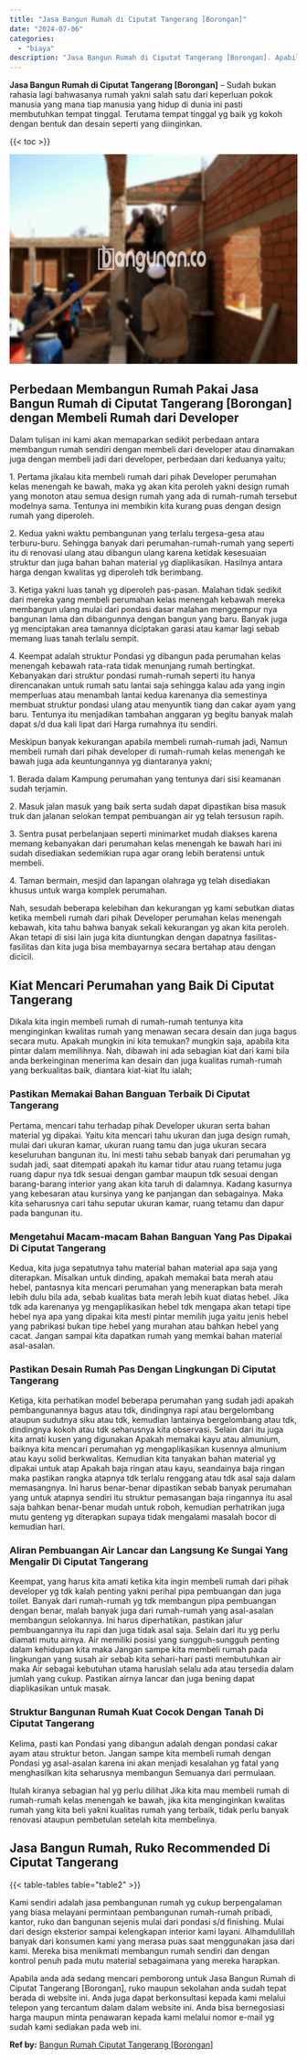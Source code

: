 ```yaml
---
title: "Jasa Bangun Rumah di Ciputat Tangerang [Borongan]"
date: "2024-07-06"
categories: 
  - "biaya"
description: "Jasa Bangun Rumah di Ciputat Tangerang [Borongan]. Apabila anda ada sedang mencari pemborong untuk Jasa Bangun Rumah di Ciputat Tangerang [Borongan], ruko..."
---
```


**Jasa Bangun Rumah di Ciputat Tangerang \[Borongan\]** – Sudah bukan rahasia lagi bahwasanya rumah yakni salah satu dari keperluan pokok manusia yang mana tiap manusia yang hidup di dunia ini pasti membutuhkan tempat tinggal. Terutama tempat tinggal yg baik yg kokoh dengan bentuk dan desain seperti yang diinginkan.

{{< toc >}}

![Jasa Bangun Rumah di Ciputat Tangerang [Borongan]](/images/borong-bangunan-36.png)

## Perbedaan Membangun Rumah Pakai Jasa Bangun Rumah di Ciputat Tangerang \[Borongan\] dengan Membeli Rumah dari Developer

Dalam tulisan ini kami akan memaparkan sedikit perbedaan antara membangun rumah sendiri dengan membeli dari developer atau dinamakan juga dengan membeli jadi dari developer, perbedaan dari keduanya yaitu;

1\. Pertama jikalau kita membeli rumah dari pihak Developer perumahan kelas menengah ke bawah, maka yg akan kita peroleh yakni design rumah yang monoton atau semua design rumah yang ada di rumah-rumah tersebut modelnya sama. Tentunya ini membikin kita kurang puas dengan design rumah yang diperoleh.

2\. Kedua yakni waktu pembangunan yang terlalu tergesa-gesa atau terburu-buru. Sehingga banyak dari perumahan-rumah-rumah yang seperti itu di renovasi ulang atau dibangun ulang karena ketidak kesesuaian struktur dan juga bahan bahan material yg diaplikasikan. Hasilnya antara harga dengan kwalitas yg diperoleh tdk berimbang.

3\. Ketiga yakni luas tanah yg diperoleh pas-pasan. Malahan tidak sedikit dari mereka yang membeli perumahan kelas menengah kebawah mereka membangun ulang mulai dari pondasi dasar malahan menggempur nya bangunan lama dan dibangunnya dengan bangun yang baru. Banyak juga yg menciptakan area tamannya diciptakan garasi atau kamar lagi sebab memang luas tanah terlalu sempit.

4\. Keempat adalah struktur Pondasi yg dibangun pada perumahan kelas menengah kebawah rata-rata tidak menunjang rumah bertingkat. Kebanyakan dari struktur pondasi rumah-rumah seperti itu hanya direncanakan untuk rumah satu lantai saja sehingga kalau ada yang ingin memperluas atau menambah lantai kedua karenanya dia semestinya membuat struktur pondasi ulang atau menyuntik tiang dan cakar ayam yang baru. Tentunya itu menjadikan tambahan anggaran yg begitu banyak malah dapat s/d dua kali lipat dari Harga rumahnya itu sendiri.

Meskipun banyak kekurangan apabila membeli rumah-rumah jadi, Namun membeli rumah dari pihak developer di rumah-rumah kelas menengah ke bawah juga ada keuntungannya yg diantaranya yakni;

1\. Berada dalam Kampung perumahan yang tentunya dari sisi keamanan sudah terjamin.

2\. Masuk jalan masuk yang baik serta sudah dapat dipastikan bisa masuk truk dan jalanan selokan tempat pembuangan air yg telah tersusun rapih.

3\. Sentra pusat perbelanjaan seperti minimarket mudah diakses karena memang kebanyakan dari perumahan kelas menengah ke bawah hari ini sudah disediakan sedemikian rupa agar orang lebih beratensi untuk membeli.

4\. Taman bermain, mesjid dan lapangan olahraga yg telah disediakan khusus untuk warga komplek perumahan.

Nah, sesudah beberapa kelebihan dan kekurangan yg kami sebutkan diatas ketika membeli rumah dari pihak Developer perumahan kelas menengah kebawah, kita tahu bahwa banyak sekali kekurangan yg akan kita peroleh. Akan tetapi di sisi lain juga kita diuntungkan dengan dapatnya fasilitas-fasilitas dan kita juga bisa membayarnya secara bertahap atau dengan dicicil.

## Kiat Mencari Perumahan yang Baik Di Ciputat Tangerang

Dikala kita ingin membeli rumah di rumah-rumah tentunya kita menginginkan kwalitas rumah yang menawan secara desain dan juga bagus secara mutu. Apakah mungkin ini kita temukan? mungkin saja, apabila kita pintar dalam memilihnya. Nah, dibawah ini ada sebagian kiat dari kami bila anda berkeinginan menerima kan desain dan juga kualitas rumah-rumah yang berkualitas baik, diantara kiat-kiat Itu ialah;

### Pastikan Memakai Bahan Banguan Terbaik Di Ciputat Tangerang

Pertama, mencari tahu terhadap pihak Developer ukuran serta bahan material yg dipakai. Yaitu kita mencari tahu ukuran dan juga design rumah, mulai dari ukuran kamar, ukuran ruang tamu dan juga ukuran secara keseluruhan bangunan itu. Ini mesti tahu sebab banyak dari perumahan yg sudah jadi, saat ditempati apakah itu kamar tidur atau ruang tetamu juga ruang dapur nya tdk sesuai dengan gambar maupun tdk sesuai dengan barang-barang interior yang akan kita taruh di dalamnya. Kadang kasurnya yang kebesaran atau kursinya yang ke panjangan dan sebagainya. Maka kita seharusnya cari tahu seputar ukuran kamar, ruang tetamu dan dapur pada bangunan itu.

### Mengetahui Macam-macam Bahan Banguan Yang Pas Dipakai Di Ciputat Tangerang

Kedua, kita juga sepatutnya tahu material bahan material apa saja yang diterapkan. Misalkan untuk dinding, apakah memakai bata merah atau hebel, pantasnya kita mencari perumahan yang menerapkan bata merah lebih dulu bila ada, sebab kualitas bata merah lebih kuat diatas hebel. Jika tdk ada karenanya yg mengaplikasikan hebel tdk mengapa akan tetapi tipe hebel nya apa yang dipakai kita mesti pintar memilih juga yaitu jenis hebel yang pabrikasi bukan tipe hebel yang murahan atau bahkan hebel yang cacat. Jangan sampai kita dapatkan rumah yang memkai bahan material asal-asalan.

### Pastikan Desain Rumah Pas Dengan Lingkungan Di Ciputat Tangerang

Ketiga, kita perhatikan model beberapa perumahan yang sudah jadi apakah pembangunannya bagus atau tdk, dindingnya rapi atau bergelombang ataupun sudutnya siku atau tdk, kemudian lantainya bergelombang atau tdk, dindingnya kokoh atau tdk seharusnya kita observasi. Selain dari itu juga kita amati kusen yang digunakan Apakah memakai kayu atau almunium, baiknya kita mencari perumahan yg mengaplikasikan kusennya almunium atau kayu solid berkwalitas. Kemudian kita tanyakan bahan material yg dipakai untuk atap Apakah baja ringan atau kayu, seandainya baja ringan maka pastikan rangka atapnya tdk terlalu renggang atau tdk asal saja dalam memasangnya. Ini harus benar-benar dipastikan sebab banyak perumahan yang untuk atapnya sendiri itu struktur pemasangan baja ringannya itu asal saja bahkan benar-benar mudah untuk roboh, kemudian perhatrikan juga mutu genteng yg diterapkan supaya tidak mengalami masalah bocor di kemudian hari.

### Aliran Pembuangan Air Lancar dan Langsung Ke Sungai Yang Mengalir Di Ciputat Tangerang

Keempat, yang harus kita amati ketika kita ingin membeli rumah dari pihak developer yg tdk kalah penting yakni perihal pipa pembuangan dan juga toilet. Banyak dari rumah-rumah yg tdk membangun pipa pembuangan dengan benar, malah banyak juga dari rumah-rumah yang asal-asalan membangun selokannya. Ini harus diperhatikan, pastikan jalur pembuangannya itu rapi dan juga tidak asal saja. Selain dari itu yg perlu diamati mutu airnya. Air memiliki posisi yang sungguh-sungguh penting dalam kehidupan kita maka Jangan sampe kita membeli rumah pada lingkungan yang susah air sebab kita sehari-hari pasti membutuhkan air maka Air sebagai kebutuhan utama haruslah selalu ada atau tersedia dalam jumlah yang cukup. Pastikan airnya lancar dan juga bening dapat diaplikasikan untuk masak.

### Struktur Bangunan Rumah Kuat Cocok Dengan Tanah Di Ciputat Tangerang

Kelima, pasti kan Pondasi yang dibangun adalah dengan pondasi cakar ayam atau struktur beton. Jangan sampe kita membeli rumah dengan Pondasi yg asal-asalan karena ini akan menjadi kesalahan yg fatal yang menghasilkan kita seharusnya membangun Semuanya dari permulaan.

Itulah kiranya sebagian hal yg perlu dilihat Jika kita mau membeli rumah di rumah-rumah kelas menengah ke bawah, jika kita menginginkan kwalitas rumah yang kita beli yakni kualitas rumah yang terbaik, tidak perlu banyak renovasi ataupun pembetulan setelah kita membelinya.

## Jasa Bangun Rumah, Ruko Recommended Di Ciputat Tangerang

{{< table-tables table="table2" >}}

Kami sendiri adalah jasa pembangunan rumah yg cukup berpengalaman yang biasa melayani permintaan pembangunan rumah-rumah pribadi, kantor, ruko dan bangunan sejenis mulai dari pondasi s/d finishing. Mulai dari design eksterior sampai kelengkapan interior kami layani. Alhamdulillah banyak dari konsumen kami yang merasa puas saat menggunakan jasa dari kami. Mereka bisa menikmati membangun rumah sendiri dan dengan kontrol penuh pada mutu material sebagaimana yang mereka harapkan.

Apabila anda ada sedang mencari pemborong untuk Jasa Bangun Rumah di Ciputat Tangerang \[Borongan\], ruko maupun sekolahan anda sudah tepat berada di website ini. Anda juga dapat berkonsultasi kepada kami melalui telepon yang tercantum dalam dalam website ini. Anda bisa bernegosiasi harga maupun minta penawaran kepada kami melalui nomor e-mail yg sudah kami sediakan pada web ini.

**Ref by:** [Bangun Rumah Ciputat Tangerang [Borongan]](https://id.wikipedia.org/wiki/Bangun)
